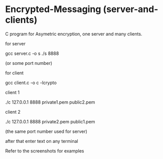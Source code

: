 # Encrypted-Messaging (server-and-clients)

C program for Asymetric encryption, one server and many clients.


for server

gcc server.c -o s
./s 8888

(or some port number)

for client 

gcc client.c -o c -lcrypto

client 1

./c 127.0.0.1 8888 private1.pem public2.pem

client 2

./c 127.0.0.1 8888 private2.pem public1.pem

(the same port number used for server)


after that enter text on any terminal

Refer to the screenshots for examples
